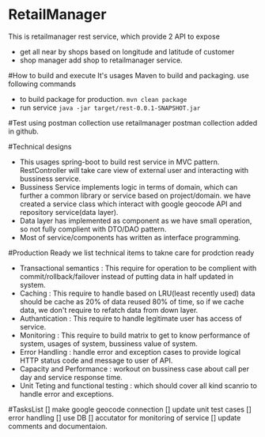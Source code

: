 # RetailManager
This is retailmanager rest service, which provide 2 API to expose 
* get all near by shops based on longitude and latitude of customer
* shop manager add shop to retailmanager service.


#How to build and execute
It's usages Maven to build and packaging.
use following commands
* to build package for production.
``` mvn clean package ```  
* run service 
``` java -jar target/rest-0.0.1-SNAPSHOT.jar ```

#Test using postman collection 
	use retailmanager postman collection added in github.
	
#Technical designs 
* This usages spring-boot to build rest service in MVC pattern. RestController will take care view of external user and interacting with bussiness service.
* Bussiness Service implements logic in terms of domain, which can further a common library or service based on project/domain. we have created a service class which interact with google geocode API and repository service(data layer).
* Data layer has implemented as component as we have small operation, so not fully complient with DTO/DAO pattern.
* Most of service/components has written as interface programming.

#Production Ready
we list technical items to takne care for prodction ready
* Transactional semantics : This require for operation to be complient with commit/rollback/failover instead of putting data in half updated in system.
* Caching : This require to handle based on LRU(least recently used) data should be cache as 20% of data reused 80% of time, so if we cache data, we don't require to refatch data from down layer.
* Authantication : This require to handle legitimate user has access of service.
* Monitoring : This require to build matrix to get to know performance of system, usages of system, bussiness value of system.
* Error Handling : handle error and exception cases to provide logical HTTP status code and message to user of API.
* Capacity and Performance : workout on bussiness case about call per day and service response time.
* Unit Teting and functional testing : which should cover all kind scanrio to handle error and exceptions.	

#TasksList
[] make google geocode connection
[] update unit test cases
[] error handling
[] use DB
[] accutator for monitoring of service
[] update comments and documentaion. 
	
